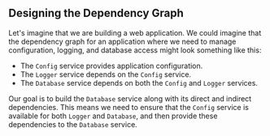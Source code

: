 ## Designing the Dependency Graph

Let's imagine that we are building a web application. We could imagine that the dependency graph for an application where we need to manage configuration, logging, and database access might look something like this:

- The `Config` service provides application configuration.
- The `Logger` service depends on the `Config` service.
- The `Database` service depends on both the `Config` and `Logger` services.

Our goal is to build the `Database` service along with its direct and indirect dependencies. This means we need to ensure that the `Config` service is available for both `Logger` and `Database`, and then provide these dependencies to the `Database` service.
